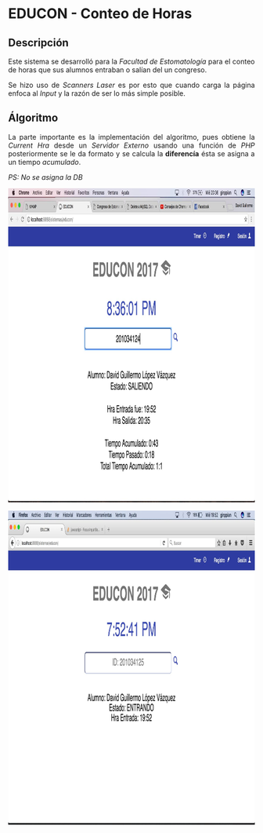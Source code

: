 EDUCON - Conteo de Horas
===========

## Descripción

<p align="justify">
	Este sistema se desarrolló para la <i>Facultad de Estomatología</i> para el conteo de horas que sus alumnos entraban o salían del un congreso.
</p>

<p align="justify">
Se hizo uso de <i>Scanners Laser</i> es por esto que cuando carga la página enfoca al <i>Input</i> y la razón de ser lo más simple posible.
</p>

## Álgoritmo

<p align="justify">
	La parte importante es la implementación del algoritmo, pues obtiene la <i>Current Hra</i> desde un <i>Servidor Externo</i> usando una función de <i>PHP</i> posteriormente se le da formato y se calcula la <b>diferencía</b> ésta se asigna a un tiempo <i>acumulado</i>.
</p>

<p align="justify">
	<i>PS: No se asigna la DB</i>
</p>

<p>
	<img src="https://github.com/ginppian/PHP-Educon_Dif_Hrs/blob/master/imgs/img1.jpg" width="1024" height="640">
</p>

<p>
	<img src="https://github.com/ginppian/PHP-Educon_Dif_Hrs/blob/master/imgs/img2.jpg" width="1024" height="640">
</p>